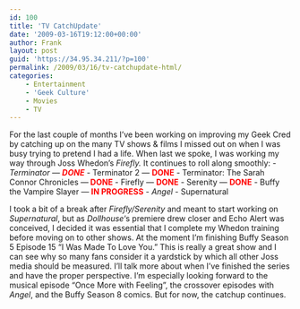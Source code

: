 ```yaml
---
id: 100
title: 'TV CatchUpdate'
date: '2009-03-16T19:12:00+00:00'
author: Frank
layout: post
guid: 'https://34.95.34.211/?p=100'
permalink: /2009/03/16/tv-catchupdate-html/
categories:
    - Entertainment
    - 'Geek Culture'
    - Movies
    - TV
---
```


<div src="v5">For the last couple of months I’ve been working on improving my Geek Cred by catching up on the many TV shows &amp; films I missed out on when I was busy trying to pretend I had a life. When last we spoke, I was working my way through Joss Whedon’s <span style="font-style: italic;">Firefly.</span> It continues to roll along smoothly: - <span style="font-style: italic;">Terminator</span> — <span style="font-weight: bold; color: rgb(255, 0, 0); font-style: italic;">DONE</span>
- Terminator 2 — <span style="font-weight: bold; color: rgb(255, 0, 0);">DONE</span>
- Terminator: The Sarah Connor Chronicles —<span style="font-weight: bold; color: rgb(255, 0, 0);"> DONE</span>
- Firefly — <span style="font-weight: bold; color: rgb(255, 0, 0);">DONE</span>
- Serenity — <span style="font-weight: bold; color: rgb(255, 0, 0);">DONE</span>
- Buffy the Vampire Slayer — <span style="font-weight: bold; color: rgb(255, 0, 0);">IN PROGRESS</span>
- <span style="font-style: italic;">Angel</span>
- Supernatural

I took a bit of a break after <span style="font-style: italic;">Firefly/Serenity</span> and meant to start working on <span style="font-style: italic;">Supernatural</span>, but as <span style="font-style: italic;">Dollhouse</span>‘s premiere drew closer and Echo Alert was conceived, I decided it was essential that I complete my Whedon training before moving on to other shows. At the moment I’m finishing Buffy Season 5 Episode 15 “I Was Made To Love You.” This is really a great show and I can see why so many fans consider it a yardstick by which all other Joss media should be measured. I’ll talk more about when I’ve finished the series and have the proper perspective. I’m especially looking forward to the musical episode “Once More with Feeling”, the crossover episodes with <span style="font-style: italic;">Angel</span>, and the Buffy Season 8 comics. But for now, the catchup continues.

</div>